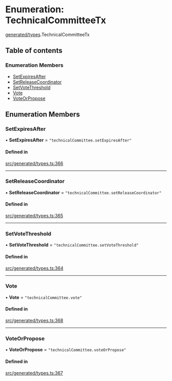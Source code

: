 # Enumeration: TechnicalCommitteeTx

[generated/types](../wiki/generated.types).TechnicalCommitteeTx

## Table of contents

### Enumeration Members

- [SetExpiresAfter](../wiki/generated.types.TechnicalCommitteeTx#setexpiresafter)
- [SetReleaseCoordinator](../wiki/generated.types.TechnicalCommitteeTx#setreleasecoordinator)
- [SetVoteThreshold](../wiki/generated.types.TechnicalCommitteeTx#setvotethreshold)
- [Vote](../wiki/generated.types.TechnicalCommitteeTx#vote)
- [VoteOrPropose](../wiki/generated.types.TechnicalCommitteeTx#voteorpropose)

## Enumeration Members

### SetExpiresAfter

• **SetExpiresAfter** = ``"technicalCommittee.setExpiresAfter"``

#### Defined in

[src/generated/types.ts:366](https://github.com/PolymeshAssociation/polymesh-private-sdk/blob/2c6aa0b4/src/generated/types.ts#L366)

___

### SetReleaseCoordinator

• **SetReleaseCoordinator** = ``"technicalCommittee.setReleaseCoordinator"``

#### Defined in

[src/generated/types.ts:365](https://github.com/PolymeshAssociation/polymesh-private-sdk/blob/2c6aa0b4/src/generated/types.ts#L365)

___

### SetVoteThreshold

• **SetVoteThreshold** = ``"technicalCommittee.setVoteThreshold"``

#### Defined in

[src/generated/types.ts:364](https://github.com/PolymeshAssociation/polymesh-private-sdk/blob/2c6aa0b4/src/generated/types.ts#L364)

___

### Vote

• **Vote** = ``"technicalCommittee.vote"``

#### Defined in

[src/generated/types.ts:368](https://github.com/PolymeshAssociation/polymesh-private-sdk/blob/2c6aa0b4/src/generated/types.ts#L368)

___

### VoteOrPropose

• **VoteOrPropose** = ``"technicalCommittee.voteOrPropose"``

#### Defined in

[src/generated/types.ts:367](https://github.com/PolymeshAssociation/polymesh-private-sdk/blob/2c6aa0b4/src/generated/types.ts#L367)
